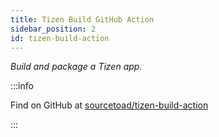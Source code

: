 ```yaml
---
title: Tizen Build GitHub Action
sidebar_position: 2
id: tizen-build-action
---
```


_Build and package a Tizen app._


:::info

Find on GitHub at [sourcetoad/tizen-build-action](https://github.com/sourcetoad/tizen-build-action)

:::